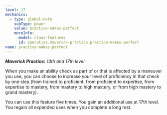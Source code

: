 ```yaml
---
level: 17
mechanics:
  - type: global-note
    subType: power
    value: practice-makes-perfect
    moreInfo:
      model: class-features
      id: operative.maverick-practice.practice-makes-perfect
name: practice-makes-perfect
---
```

_**Maverick Practice:** 13th and 17th level_
When you make an ability check as part of or that is affected by a maneuver you use, you can choose to increase your level of proficiency in that check by one step (from trained to proficient, from proficient to expertise, from expertise to mastery, from mastery to high mastery, or from high mastery to grand mastery).
You can use this feature five times. You gain an additional use at 17th level. You regain all expended uses when you complete a long rest.